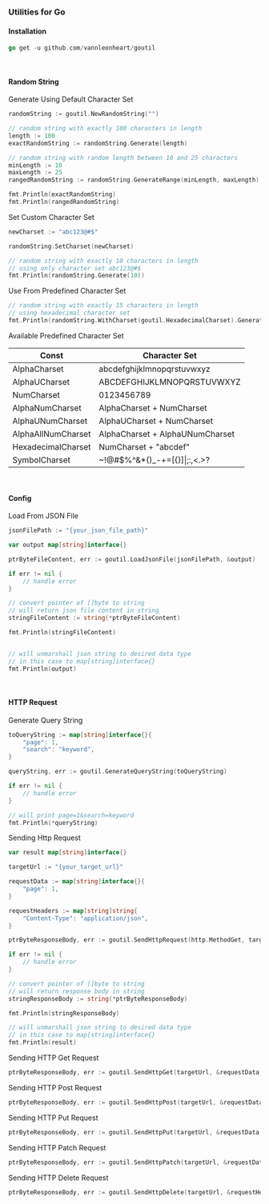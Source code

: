 ### Utilities for Go
#### Installation
```go
go get -u github.com/vannleonheart/goutil
```

<br />

#### Random String
Generate Using Default Character Set
```go
randomString := goutil.NewRandomString("")

// random string with exactly 100 characters in length
length := 100
exactRandomString := randomString.Generate(length)

// random string with random length between 10 and 25 characters
minLength := 10
maxLength := 25
rangedRandomString := randomString.GenerateRange(minLength, maxLength)

fmt.Println(exactRandomString)
fmt.Println(rangedRandomString)
```
Set Custom Character Set
```go
newCharset := "abc123@#$"

randomString.SetCharset(newCharset)

// random string with exactly 10 characters in length
// using only character set abc123@#$
fmt.Println(randomString.Generate(10))
```
Use From Predefined Character Set
```go
// random string with exactly 15 characters in length
// using hexadecimal character set
fmt.Println(randomString.WithCharset(goutil.HexadecimalCharset).Generate(15))
```
Available Predefined Character Set

| Const              | Character Set                                          |
|--------------------|--------------------------------------------------------|
| AlphaCharset       | abcdefghijklmnopqrstuvwxyz                             |
| AlphaUCharset      | ABCDEFGHIJKLMNOPQRSTUVWXYZ                             |
| NumCharset         | 0123456789                                             |
| AlphaNumCharset    | AlphaCharset + NumCharset                              |
| AlphaUNumCharset   | AlphaUCharset + NumCharset                             |
| AlphaAllNumCharset | AlphaCharset + AlphaUNumCharset                        |
| HexadecimalCharset | NumCharset + "abcdef"                                  |
| SymbolCharset      | \~\!\@\#\$\%\^\&\*\(\)\_\-\+\=\[\{\}\]\|\;\:\,\<\.\>\? |

<br />

#### Config
Load From JSON File
```go
jsonFilePath := "{your_json_file_path}"

var output map[string]interface{}

ptrByteFileContent, err := goutil.LoadJsonFile(jsonFilePath, &output)

if err != nil {
    // handle error
}

// convert pointer of []byte to string
// will return json file content in string
stringFileContent := string(*ptrByteFileContent)

fmt.Println(stringFileContent)


// will unmarshall json string to desired data type
// in this case to map[string]interface{}
fmt.Println(output)
```

<br />

#### HTTP Request
Generate Query String
```go
toQueryString := map[string]interface{}{
	"page": 1,
	"search": "keyword",
}

queryString, err := goutil.GenerateQueryString(toQueryString)

if err != nil {
    // handle error
}

// will print page=1&search=keyword
fmt.Println(*queryString)
```
Sending Http Request
```go
var result map[string]interface{}

targetUrl := "{your_target_url}"

requestData := map[string]interface{}{
	"page": 1,
}

requestHeaders := map[string]string{
	"Content-Type": "application/json",
}

ptrByteResponseBody, err := goutil.SendHttpRequest(http.MethodGet, targetUrl, &requestData, &requestHeaders, &result)

if err != nil {
    // handle error
}

// convert pointer of []byte to string
// will return response body in string
stringResponseBody := string(*ptrByteResponseBody)

fmt.Println(stringResponseBody)

// will unmarshall json string to desired data type
// in this case to map[string]interface{}
fmt.Println(result)
```
Sending HTTP Get Request
```go
ptrByteResponseBody, err := goutil.SendHttpGet(targetUrl, &requestData, &requestHeaders, &result)
```
Sending HTTP Post Request
```go
ptrByteResponseBody, err := goutil.SendHttpPost(targetUrl, &requestData, &requestHeaders, &result)
```
Sending HTTP Put Request
```go
ptrByteResponseBody, err := goutil.SendHttpPut(targetUrl, &requestData, &requestHeaders, &result)
```
Sending HTTP Patch Request
```go
ptrByteResponseBody, err := goutil.SendHttpPatch(targetUrl, &requestData, &requestHeaders, &result)
```
Sending HTTP Delete Request
```go
ptrByteResponseBody, err := goutil.SendHttpDelete(targetUrl, &requestHeaders, &result)
```